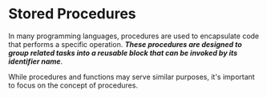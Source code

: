 # Stored Procedures

In many programming languages, procedures are used to encapsulate code that performs a specific operation. ***These procedures are designed to group related tasks into a reusable block that can be invoked by its identifier name***.

While procedures and functions may serve similar purposes, it's important to focus on the concept of procedures.
